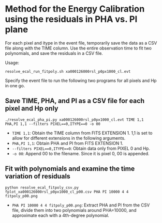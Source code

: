 # Method for the Energy Calibration using the residuals in PHA vs. PI plane

For each pixel and itype in the event file, temporarily save the data as a CSV file along with the TIME column. Use the entire observation time to fit two polynomials, and save the residuals in a CSV file.

Usage:

``` bash:
resolve_ecal_run_fitpoly.sh xa000126000rsl_p0px1000_cl.evt
```

Specify the event file to run the following two programs for all pixels and Hp in one go.


## Save TIME, PHA, and PI as a CSV file for each pixel and Hp only


``` bash:
./resolve_ecal_pha_pi.py xa000126000rsl_p0px1000_cl.evt TIME 1,1 PHA,PI 1,1 --filters PIXEL==0,ITYPE==0 -o 00
```

- `TIME 1,1`: Obtain the TIME column from FITS EXTENSION 1. 1,1 is set to allow for different extensions in the following arguments.
- `PHA,PI 1,1`: Obtain PHA and PI from FITS EXTENSION 1.
- `--filters PIXEL==0,ITYPE==0`: Obtain data only from PIXEL 0 and Hp.
- `-o 00`: Append 00 to the filename. Since it is pixel 0, 00 is appended.


## Fit with polynomials and examine the time variation of residuals

``` bash:
python resolve_ecal_fitpoly_csv.py fplot_xa000126000rsl_p0px1000_cl_p00.csv PHA PI 10000 4 4 fitpoly_p00.png
```

- `PHA PI 10000 4 4 fitpoly_p00.png`: Extract PHA and PI from the CSV file, divide them into two polynomials around PHA=10000, and approximate each with a 4th-degree polynomial.